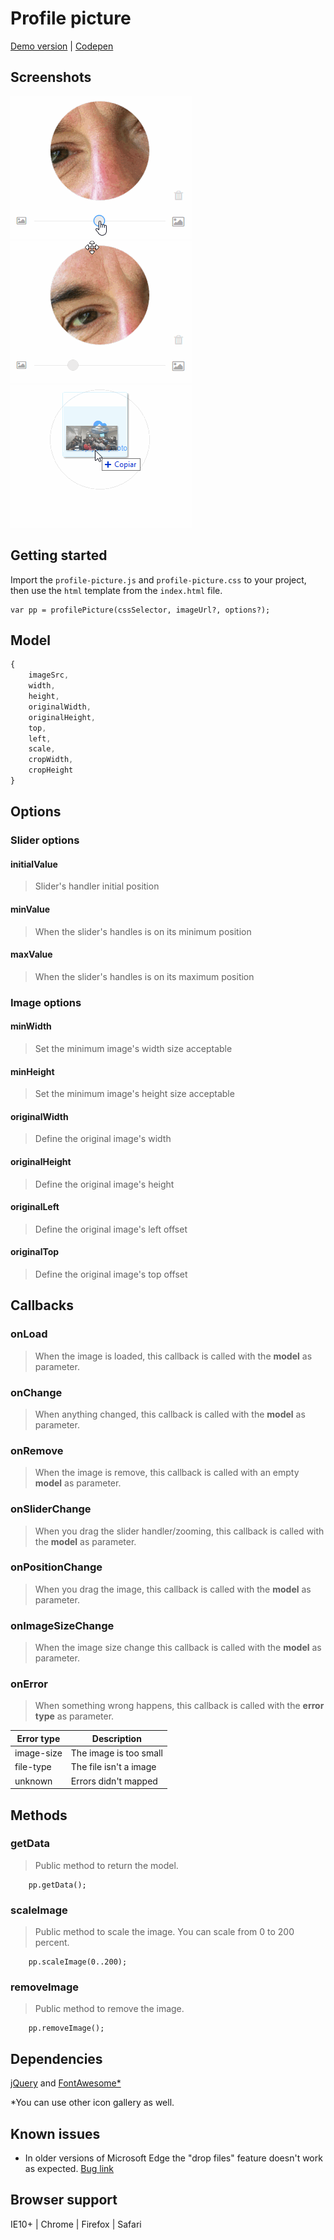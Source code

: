 # Profile picture

[Demo version](http://www.dsalvagni.com.br/profile-picture) | [Codepen](http://codepen.io/dsalvagni/pen/BLapab)

## Screenshots
![Screen 1](screen1.gif) ![Screen 2](screen2.gif)
![Screen 3](screen3.gif)

## Getting started
Import the `profile-picture.js` and `profile-picture.css` to your project, then use the `html` template from the `index.html` file.

```
var pp = profilePicture(cssSelector, imageUrl?, options?);
```

## Model
```javascript
{
    imageSrc,
    width,
    height,
    originalWidth,
    originalHeight,
    top,
    left,
    scale,
    cropWidth,
    cropHeight
}
```

## Options

### Slider options

#### initialValue
> Slider's handler initial position

#### minValue
> When the slider's handles is on its minimum position

#### maxValue
> When the slider's handles is on its maximum position

### Image options

#### minWidth
> Set the minimum image's width size acceptable

#### minHeight
> Set the minimum image's height size acceptable

#### originalWidth
> Define the original image's width

#### originalHeight
> Define the original image's height

#### originalLeft
> Define the original image's left offset

#### originalTop
> Define the original image's top offset


## Callbacks

### onLoad
> When the image is loaded, this callback is called with the **model** as parameter.

### onChange
> When anything changed, this callback is called with the **model** as parameter.

### onRemove
> When the image is remove, this callback is called with an empty **model** as parameter.

### onSliderChange
> When you drag the slider handler/zooming, this callback is called with the **model** as parameter.

### onPositionChange
> When you drag the image, this callback is called with the **model** as parameter.

### onImageSizeChange
> When the image size change this callback is called with the **model** as parameter.

### onError
> When something wrong happens, this callback is called with the **error type** as parameter.

| Error type   | Description |
|---|---|
| image-size   | The image is too small  |
| file-type   | The file isn't a image  |
| unknown | Errors didn't mapped |


## Methods

### getData
> Public method to return the model.

```
    pp.getData();
```
### scaleImage
> Public method to scale the image. You can scale from 0 to 200 percent.

```
    pp.scaleImage(0..200);
```

### removeImage
> Public method to remove the image.

```
    pp.removeImage();
```

## Dependencies
[jQuery](https://jquery.com/) and [FontAwesome*](http://fontawesome.io/)

*You can use other icon gallery as well.

## Known issues
- In older versions of Microsoft Edge the "drop files" feature doesn't work as expected.
  [Bug link](https://connect.microsoft.com/IE/feedback/details/1544800/ms-edge-drop-files-from-explorer-to-browser-does-not-work-as-expected)

## Browser support
IE10+ | Chrome | Firefox | Safari
